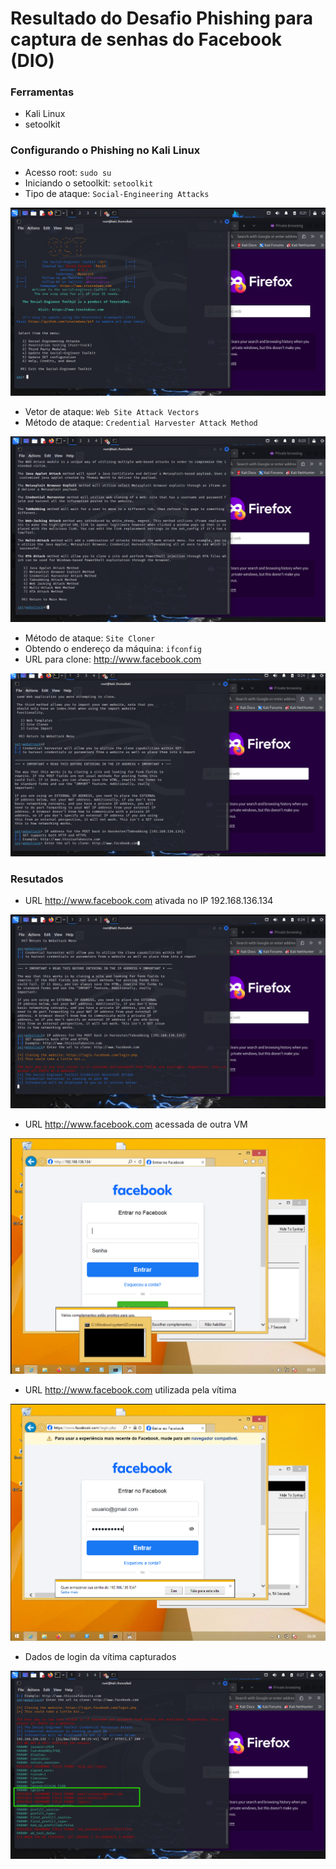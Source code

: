 # Resultado do Desafio Phishing para captura de senhas do Facebook (DIO) 

### Ferramentas

- Kali Linux
- setoolkit

### Configurando o Phishing no Kali Linux

- Acesso root: ``` sudo su ```
- Iniciando o setoolkit: ``` setoolkit ```
- Tipo de ataque: ``` Social-Engineering Attacks ```
  
![Alt text](./lab1.png "Optional title")

- Vetor de ataque: ``` Web Site Attack Vectors ```
- Método de ataque: ```Credential Harvester Attack Method ```
  
![Alt text](./lab2.png "Optional title")
- Método de ataque: ``` Site Cloner ```
- Obtendo o endereço da máquina: ``` ifconfig ```
- URL para clone: http://www.facebook.com
  
![Alt text](./lab3.png "Optional title")

### Resutados

- URL http://www.facebook.com ativada no IP 192.168.136.134
  
![Alt text](./lab4.png "Optional title")

- URL http://www.facebook.com acessada de outra VM
  
![Alt text](./lab5.png "Optional title")

- URL http://www.facebook.com utilizada pela vítima
  
![Alt text](./lab6.png "Optional title")

- Dados de login da vítima capturados
  
![Alt text](./lab7_resultado.png "Optional title")
